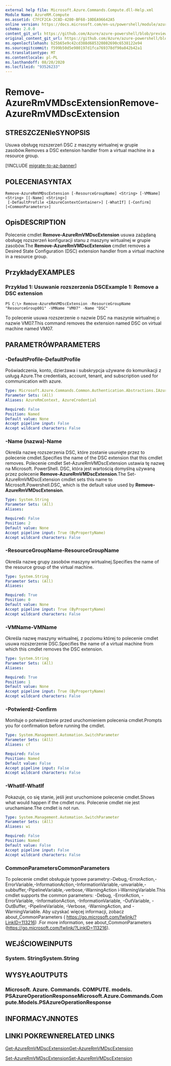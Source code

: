 ```yaml
---
external help file: Microsoft.Azure.Commands.Compute.dll-Help.xml
Module Name: AzureRM.Compute
ms.assetid: C7FCF2CA-2C8D-4280-BF68-10DEA96642A5
online version: https://docs.microsoft.com/en-us/powershell/module/azurerm.compute/remove-azurermvmdscextension
schema: 2.0.0
content_git_url: https://github.com/Azure/azure-powershell/blob/preview/src/ResourceManager/Compute/Commands.Compute/help/Remove-AzureRmVMDscExtension.md
original_content_git_url: https://github.com/Azure/azure-powershell/blob/preview/src/ResourceManager/Compute/Commands.Compute/help/Remove-AzureRmVMDscExtension.md
ms.openlocfilehash: b25b65e9c42cd388d685320802690c6538122e94
ms.sourcegitcommit: f599b50d5e980197d1fca769378df90a842b42a1
ms.translationtype: MT
ms.contentlocale: pl-PL
ms.lasthandoff: 08/20/2020
ms.locfileid: "93526233"
---
```

# <span data-ttu-id="4dda1-101">Remove-AzureRmVMDscExtension</span><span class="sxs-lookup"><span data-stu-id="4dda1-101">Remove-AzureRmVMDscExtension</span></span>

## <span data-ttu-id="4dda1-102">STRESZCZENIe</span><span class="sxs-lookup"><span data-stu-id="4dda1-102">SYNOPSIS</span></span>
<span data-ttu-id="4dda1-103">Usuwa obsługę rozszerzeń DSC z maszyny wirtualnej w grupie zasobów.</span><span class="sxs-lookup"><span data-stu-id="4dda1-103">Removes a DSC extension handler from a virtual machine in a resource group.</span></span>

[!INCLUDE [migrate-to-az-banner](../../includes/migrate-to-az-banner.md)]

## <span data-ttu-id="4dda1-104">POLECENIA</span><span class="sxs-lookup"><span data-stu-id="4dda1-104">SYNTAX</span></span>

```
Remove-AzureRmVMDscExtension [-ResourceGroupName] <String> [-VMName] <String> [[-Name] <String>]
 [-DefaultProfile <IAzureContextContainer>] [-WhatIf] [-Confirm] [<CommonParameters>]
```

## <span data-ttu-id="4dda1-105">Opis</span><span class="sxs-lookup"><span data-stu-id="4dda1-105">DESCRIPTION</span></span>
<span data-ttu-id="4dda1-106">Polecenie cmdlet **Remove-AzureRmVMDscExtension** usuwa zażądaną obsługę rozszerzeń konfiguracji stanu z maszyny wirtualnej w grupie zasobów.</span><span class="sxs-lookup"><span data-stu-id="4dda1-106">The **Remove-AzureRmVMDscExtension** cmdlet removes a Desired State Configuration (DSC) extension handler from a virtual machine in a resource group.</span></span>

## <span data-ttu-id="4dda1-107">Przykłady</span><span class="sxs-lookup"><span data-stu-id="4dda1-107">EXAMPLES</span></span>

### <span data-ttu-id="4dda1-108">Przykład 1: Usuwanie rozszerzenia DSC</span><span class="sxs-lookup"><span data-stu-id="4dda1-108">Example 1: Remove a DSC extension</span></span>
```
PS C:\> Remove-AzureRmVMDscExtension -ResourceGroupName "ResourceGroup001" -VMName "VM07" -Name "DSC"
```

<span data-ttu-id="4dda1-109">To polecenie usuwa rozszerzenie o nazwie DSC na maszynie wirtualnej o nazwie VM07.</span><span class="sxs-lookup"><span data-stu-id="4dda1-109">This command removes the extension named DSC on virtual machine named VM07.</span></span>

## <span data-ttu-id="4dda1-110">PARAMETRÓW</span><span class="sxs-lookup"><span data-stu-id="4dda1-110">PARAMETERS</span></span>

### <span data-ttu-id="4dda1-111">-DefaultProfile</span><span class="sxs-lookup"><span data-stu-id="4dda1-111">-DefaultProfile</span></span>
<span data-ttu-id="4dda1-112">Poświadczenia, konto, dzierżawa i subskrypcja używane do komunikacji z usługą Azure.</span><span class="sxs-lookup"><span data-stu-id="4dda1-112">The credentials, account, tenant, and subscription used for communication with azure.</span></span>

```yaml
Type: Microsoft.Azure.Commands.Common.Authentication.Abstractions.IAzureContextContainer
Parameter Sets: (All)
Aliases: AzureRmContext, AzureCredential

Required: False
Position: Named
Default value: None
Accept pipeline input: False
Accept wildcard characters: False
```

### <span data-ttu-id="4dda1-113">-Name (nazwa)</span><span class="sxs-lookup"><span data-stu-id="4dda1-113">-Name</span></span>
<span data-ttu-id="4dda1-114">Określa nazwę rozszerzenia DSC, które zostanie usunięte przez to polecenie cmdlet.</span><span class="sxs-lookup"><span data-stu-id="4dda1-114">Specifies the name of the DSC extension that this cmdlet removes.</span></span>
<span data-ttu-id="4dda1-115">Polecenie cmdlet Set-AzureRmVMDscExtension ustawia tę nazwę na Microsoft. PowerShell. DSC, która jest wartością domyślną używaną przez polecenie **Remove-AzureRmVMDscExtension**.</span><span class="sxs-lookup"><span data-stu-id="4dda1-115">The Set-AzureRmVMDscExtension cmdlet sets this name to Microsoft.Powershell.DSC, which is the default value used by **Remove-AzureRmVMDscExtension**.</span></span>

```yaml
Type: System.String
Parameter Sets: (All)
Aliases:

Required: False
Position: 2
Default value: None
Accept pipeline input: True (ByPropertyName)
Accept wildcard characters: False
```

### <span data-ttu-id="4dda1-116">-ResourceGroupName</span><span class="sxs-lookup"><span data-stu-id="4dda1-116">-ResourceGroupName</span></span>
<span data-ttu-id="4dda1-117">Określa nazwę grupy zasobów maszyny wirtualnej.</span><span class="sxs-lookup"><span data-stu-id="4dda1-117">Specifies the name of the resource group of the virtual machine.</span></span>

```yaml
Type: System.String
Parameter Sets: (All)
Aliases:

Required: True
Position: 0
Default value: None
Accept pipeline input: True (ByPropertyName)
Accept wildcard characters: False
```

### <span data-ttu-id="4dda1-118">-VMName</span><span class="sxs-lookup"><span data-stu-id="4dda1-118">-VMName</span></span>
<span data-ttu-id="4dda1-119">Określa nazwę maszyny wirtualnej, z poziomu której to polecenie cmdlet usuwa rozszerzenie DSC.</span><span class="sxs-lookup"><span data-stu-id="4dda1-119">Specifies the name of a virtual machine from which this cmdlet removes the DSC extension.</span></span>

```yaml
Type: System.String
Parameter Sets: (All)
Aliases:

Required: True
Position: 1
Default value: None
Accept pipeline input: True (ByPropertyName)
Accept wildcard characters: False
```

### <span data-ttu-id="4dda1-120">-Potwierdź</span><span class="sxs-lookup"><span data-stu-id="4dda1-120">-Confirm</span></span>
<span data-ttu-id="4dda1-121">Monituje o potwierdzenie przed uruchomieniem polecenia cmdlet.</span><span class="sxs-lookup"><span data-stu-id="4dda1-121">Prompts you for confirmation before running the cmdlet.</span></span>

```yaml
Type: System.Management.Automation.SwitchParameter
Parameter Sets: (All)
Aliases: cf

Required: False
Position: Named
Default value: False
Accept pipeline input: False
Accept wildcard characters: False
```

### <span data-ttu-id="4dda1-122">-WhatIf</span><span class="sxs-lookup"><span data-stu-id="4dda1-122">-WhatIf</span></span>
<span data-ttu-id="4dda1-123">Pokazuje, co się stanie, jeśli jest uruchomione polecenie cmdlet.</span><span class="sxs-lookup"><span data-stu-id="4dda1-123">Shows what would happen if the cmdlet runs.</span></span>
<span data-ttu-id="4dda1-124">Polecenie cmdlet nie jest uruchamiane.</span><span class="sxs-lookup"><span data-stu-id="4dda1-124">The cmdlet is not run.</span></span>

```yaml
Type: System.Management.Automation.SwitchParameter
Parameter Sets: (All)
Aliases: wi

Required: False
Position: Named
Default value: False
Accept pipeline input: False
Accept wildcard characters: False
```

### <span data-ttu-id="4dda1-125">CommonParameters</span><span class="sxs-lookup"><span data-stu-id="4dda1-125">CommonParameters</span></span>
<span data-ttu-id="4dda1-126">To polecenie cmdlet obsługuje typowe parametry:-Debug,-ErrorAction,-ErrorVariable,-InformationAction,-InformationVariable,-unvariable,-subbuffer,-PipelineVariable,-verbose,-WarningAction i-WarningVariable.</span><span class="sxs-lookup"><span data-stu-id="4dda1-126">This cmdlet supports the common parameters: -Debug, -ErrorAction, -ErrorVariable, -InformationAction, -InformationVariable, -OutVariable, -OutBuffer, -PipelineVariable, -Verbose, -WarningAction, and -WarningVariable.</span></span> <span data-ttu-id="4dda1-127">Aby uzyskać więcej informacji, zobacz about_CommonParameters ( https://go.microsoft.com/fwlink/?LinkID=113216) .</span><span class="sxs-lookup"><span data-stu-id="4dda1-127">For more information, see about_CommonParameters (https://go.microsoft.com/fwlink/?LinkID=113216).</span></span>

## <span data-ttu-id="4dda1-128">WEJŚCIOWE</span><span class="sxs-lookup"><span data-stu-id="4dda1-128">INPUTS</span></span>

### <span data-ttu-id="4dda1-129">System. String</span><span class="sxs-lookup"><span data-stu-id="4dda1-129">System.String</span></span>

## <span data-ttu-id="4dda1-130">WYSYŁA</span><span class="sxs-lookup"><span data-stu-id="4dda1-130">OUTPUTS</span></span>

### <span data-ttu-id="4dda1-131">Microsoft. Azure. Commands. COMPUTE. models. PSAzureOperationResponse</span><span class="sxs-lookup"><span data-stu-id="4dda1-131">Microsoft.Azure.Commands.Compute.Models.PSAzureOperationResponse</span></span>

## <span data-ttu-id="4dda1-132">INFORMACYJN</span><span class="sxs-lookup"><span data-stu-id="4dda1-132">NOTES</span></span>

## <span data-ttu-id="4dda1-133">LINKI POKREWNE</span><span class="sxs-lookup"><span data-stu-id="4dda1-133">RELATED LINKS</span></span>

[<span data-ttu-id="4dda1-134">Get-AzureRmVMDscExtension</span><span class="sxs-lookup"><span data-stu-id="4dda1-134">Get-AzureRmVMDscExtension</span></span>](./Get-AzureRmVMDscExtension.md)

[<span data-ttu-id="4dda1-135">Set-AzureRmVMDscExtension</span><span class="sxs-lookup"><span data-stu-id="4dda1-135">Set-AzureRmVMDscExtension</span></span>](./Set-AzureRmVMDscExtension.md)


